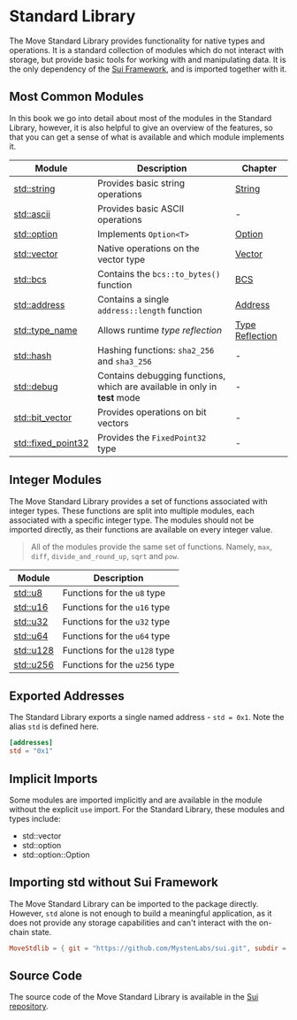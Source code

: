 # Standard Library

<!-- The Move standard library provides a set of modules  -->

The Move Standard Library provides functionality for native types and operations. It is a standard
collection of modules which do not interact with storage, but provide basic tools for working with
and manipulating data. It is the only dependency of the
[Sui Framework](../programmability/sui-framework.md), and is imported together with it.

## Most Common Modules

In this book we go into detail about most of the modules in the Standard Library, however, it is
also helpful to give an overview of the features, so that you can get a sense of what is available
and which module implements it.

<!-- Custom CSS addition in the theme/custom.css  -->
<div class="modules-table">

| Module                                                                           | Description                                                                | Chapter                                                                    |
| -------------------------------------------------------------------------------- | -------------------------------------------------------------------------- | -------------------------------------------------------------------------- |
| [std::string](https://docs.sui.io/references/framework/std/string)       | Provides basic string operations                                           | [String](./string.md)                                                      |
| [std::ascii](https://docs.sui.io/references/framework/std/ascii)         | Provides basic ASCII operations                                            | -                                                      |
| [std::option](https://docs.sui.io/references/framework/std/option)       | Implements `Option<T>`                                                  | [Option](./option.md)                                                      |
| [std::vector](https://docs.sui.io/references/framework/std/vector)       | Native operations on the vector type                                       | [Vector](./vector.md)                                                      |
| [std::bcs](https://docs.sui.io/references/framework/std/bcs)             | Contains the `bcs::to_bytes()` function                                    | [BCS](../programmability/bcs.md)                                               |
| [std::address](https://docs.sui.io/references/framework/std/address)     | Contains a single `address::length` function                               | [Address](./address.md)                                                    |
| [std::type_name](https://docs.sui.io/references/framework/std/type_name) | Allows runtime _type reflection_                                           | [Type Reflection](./type-reflection.md)                                    |
| [std::hash](https://docs.sui.io/references/framework/std/hash)                                                                        | Hashing functions: `sha2_256` and `sha3_256`                               | - |
| [std::debug](https://docs.sui.io/references/framework/std/debug)                                                                       | Contains debugging functions, which are available in only in **test** mode | -                                                |
| [std::bit_vector](https://docs.sui.io/references/framework/std/bit_vector)                                                                  | Provides operations on bit vectors                                         | -                                                                      |
| [std::fixed_point32](https://docs.sui.io/references/framework/std/fixed_point32)                                                               | Provides the `FixedPoint32` type                                           | -                                                    |

</div>

## Integer Modules

The Move Standard Library provides a set of functions associated with integer types. These functions
are split into multiple modules, each associated with a specific integer type. The modules should
not be imported directly, as their functions are available on every integer value.

> All of the modules provide the same set of functions. Namely, `max`, `diff`,
> `divide_and_round_up`, `sqrt` and `pow`.

<!-- Custom CSS addition in the theme/custom.css  -->
<div class="modules-table">

| Module                                                                 | Description                   |
| ---------------------------------------------------------------------- | ----------------------------- |
| [std::u8](https://docs.sui.io/references/framework/move-stdlib/u8)     | Functions for the `u8` type   |
| [std::u16](https://docs.sui.io/references/framework/move-stdlib/u16)   | Functions for the `u16` type  |
| [std::u32](https://docs.sui.io/references/framework/move-stdlib/u32)   | Functions for the `u32` type  |
| [std::u64](https://docs.sui.io/references/framework/move-stdlib/u64)   | Functions for the `u64` type  |
| [std::u128](https://docs.sui.io/references/framework/move-stdlib/u128) | Functions for the `u128` type |
| [std::u256](https://docs.sui.io/references/framework/move-stdlib/u256) | Functions for the `u256` type |

</div>

## Exported Addresses

The Standard Library exports a single named address - `std = 0x1`. Note the alias `std` is defined here.

```toml
[addresses]
std = "0x1"
```

## Implicit Imports

Some modules are imported implicitly and are available in the module without the explicit `use`
import. For the Standard Library, these modules and types include:

- std::vector
- std::option
- std::option::Option

## Importing std without Sui Framework

The Move Standard Library can be imported to the package directly. However, `std` alone is not
enough to build a meaningful application, as it does not provide any storage capabilities and can't
interact with the on-chain state.

```toml
MoveStdlib = { git = "https://github.com/MystenLabs/sui.git", subdir = "crates/sui-framework/packages/move-stdlib", rev = "framework/mainnet" }
```

## Source Code

The source code of the Move Standard Library is available in the
[Sui repository](https://github.com/MystenLabs/sui/tree/main/crates/sui-framework/packages/move-stdlib/sources).
